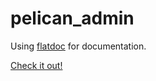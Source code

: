 pelican_admin
=============

Using [flatdoc](http://ricostacruz.com/flatdoc/#theme-options) for documentation.

[Check it out!](http://fjcaetano.github.io/pelican_admin/)